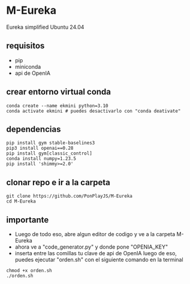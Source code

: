 # M-Eureka
Eureka simplified
Ubuntu 24.04

## requisitos
* pip
* miniconda
* api de OpenIA
## crear entorno virtual conda
```
conda create --name ekmini python=3.10
conda activate ekmini # puedes desactivarlo con "conda deativate"
```

## dependencias
```
pip install gym stable-baselines3 
pip3 install openai==0.28
pip install gym[classic_control]
conda install numpy=1.23.5
pip install 'shimmy>=2.0'
```

## clonar repo e ir a la carpeta
```
git clone https://github.com/PonPlayJS/M-Eureka
cd M-Eureka
```

## importante
- Luego de todo eso, abre algun editor de codigo y ve a la carpeta M-Eureka
- ahora ve a "code_generator.py" y donde pone "OPENIA_KEY" 
- inserta entre las comillas tu clave de api de OpenIA luego de eso, puedes ejecutar "orden.sh" con el siguiente comando en la terminal

```
chmod +x orden.sh
./orden.sh
```
